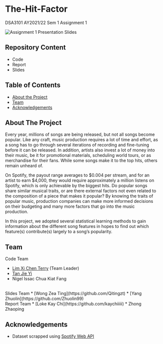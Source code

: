 # The-Hit-Factor
DSA3101 AY2021/22 Sem 1 Assignment 1

![Assignment 1 Presentation Slides](https://user-images.githubusercontent.com/49337598/133937265-4a199404-dd3a-4cb2-8282-b07e8ffadb35.jpg)

## Repository Content
* Code
* Report
* Slides

## Table of Contents
* [About the Project](#about-the-project)
* [Team](#team)
* [Acknowledgements](#acknowledgements)

## About The Project

Every year, millions of songs are being released, but not all songs become popular. Like any
craft, music production requires a lot of time and effort, as a song has to go through several
iterations of recording and fine-tuning before it can be released. In addition, artists also invest a
lot of money into their music, be it for promotional materials, scheduling world tours, or as
merchandise for their fans. While some songs make it to the top hits, others remain unheard of.

On Spotify, the payout range averages to $0.004 per stream, and for an artist to earn $4,000, they
would require approximately a million listens on Spotify, which is only achievable by the
biggest hits. Do popular songs share similar musical traits, or are there external factors not even
related to the composition of a piece that makes it popular? By knowing the traits of popular
music, production companies can make more informed decisions on their budgeting and many
more factors that go into the music production.

In this project, we adopted several statistical learning methods to gain information about the
different song features in hopes to find out which feature(s) contribute(s) largely to a song’s
popularity.


## Team
Code Team
* [Lim  Xi Chen Terry](https://github.com/terrylimxc) (Team Leader)
* [Tan Jie Yi](https://github.com/jieyitann)
* Nigel Issac Chua Kiat Fang
<br/>
Slides Team
* [Wong Zea Ting](https://github.com/Qitingzt)
* [Yang Zhuolin](https://github.com/Zhuolin99)
<br/>
Report Team
* [Loke Kay Chi](https://github.com/kaychiiiii)
* Zhong Zhaoping

## Acknowledgements
* Dataset scrapped using [Spotify Web API](https://developer.spotify.com/documentation/web-api/)

